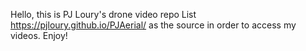 Hello, this is PJ Loury's drone video repo
List https://pjloury.github.io/PJAerial/ as the source in order to access my videos. Enjoy!